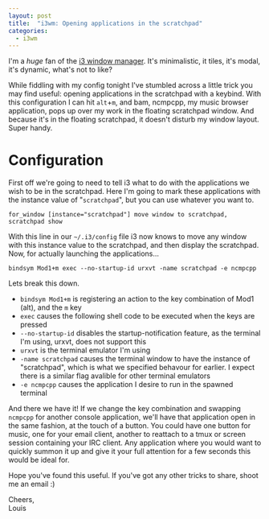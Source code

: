 ```yaml
---
layout: post
title:  "i3wm: Opening applications in the scratchpad"
categories:
  - i3wm
---
```


I'm a *huge* fan of the [i3 window manager][i3wm]. It's minimalistic, it tiles,
it's modal, it's dynamic, what's not to like?

While fiddling with my config tonight I've stumbled across a little trick you
may find useful: opening applications in the scratchpad with a keybind. With
this configuration I can hit `alt`+`m`, and bam, ncmpcpp, my music browser
application, pops up over my work in the floating scratchpad window. And
because it's in the floating scratchpad, it doesn't disturb my window layout.
Super handy.

# Configuration

First off we're going to need to tell i3 what to do with the applications we
wish to be in the scratchpad. Here I'm going to mark these applications with
the instance value of "`scratchpad`", but you can use whatever you want to.

    for_window [instance="scratchpad"] move window to scratchpad, scratchpad show

With this line in our `~/.i3/config` file i3 now knows to move any window with
this instance value to the scratchpad, and then display the scratchpad. Now,
for actually launching the applications...

    bindsym Mod1+m exec --no-startup-id urxvt -name scratchpad -e ncmpcpp

Lets break this down.

* `bindsym Mod1+m` is registering an action to the key combination of Mod1
  (alt), and the `m` key
* `exec` causes the following shell code to be executed when the keys are
  pressed
* `--no-startup-id` disables the startup-notification feature, as the terminal
  I'm using, urxvt, does not support this
* `urxvt` is the terminal emulator I'm using
* `-name scratchpad` causes the terminal window to have the instance of
  "scratchpad", which is what we specified behavour for earlier. I expect
  there is a similar flag avalible for other terminal emulators
* `-e ncmpcpp` causes the application I desire to run in the spawned terminal

And there we have it! If we change the key combination and swapping `ncmpcpp`
for another console application, we'll have that application open in the same
fashion, at the touch of a button. You could have one button for music, one for
your email client, another to reattach to a tmux or screen session containing
your IRC client. Any application where you would want to quickly summon it up
and give it your full attention for a few seconds this would be ideal for.

Hope you've found this useful. If you've got any other tricks to share, shoot
me an email :)

Cheers,  
Louis

[i3wm]: http://i3wm.org/
